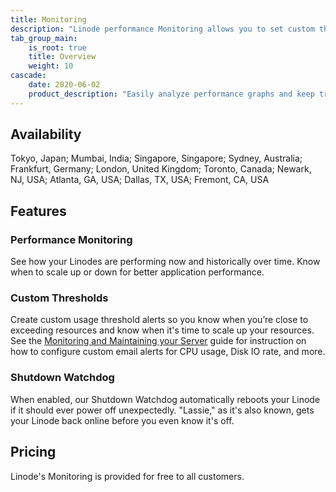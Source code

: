 ```yaml
---
title: Monitoring
description: "Linode performance Monitoring allows you to set custom thresholds and enable the shutdown watchdog Lassie."
tab_group_main:
    is_root: true
    title: Overview
    weight: 10
cascade:
    date: 2020-06-02
    product_description: "Easily analyze performance graphs and keep track of your transfer usage right from the Linode Cloud Manager. Create custom alerts for when you near thresholds you set."
---
```


## Availability

Tokyo, Japan; Mumbai, India; Singapore, Singapore; Sydney, Australia; Frankfurt, Germany; London, United Kingdom; Toronto, Canada; Newark, NJ, USA; Atlanta, GA, USA; Dallas, TX, USA; Fremont, CA, USA

## Features

### Performance Monitoring
See how your Linodes are performing now and historically over time. Know when to scale up or down for better application performance.

### Custom Thresholds
Create custom usage threshold alerts so you know when you’re close to exceeding resources and know when it's time to scale up your resources. See the [Monitoring and Maintaining your Server](/docs/uptime/monitoring/monitoring-and-maintaining-your-server/#configure-linode-cloud-manager-email-alerts) guide for instruction on how to configure custom email alerts for CPU usage, Disk IO rate, and more.

### Shutdown Watchdog
When enabled, our Shutdown Watchdog automatically reboots your Linode if it should ever power off unexpectedly. "Lassie," as it's also known, gets your Linode back online before you even know it's off.

## Pricing

Linode's Monitoring is provided for free to all customers.
